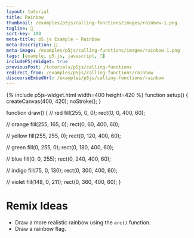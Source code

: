 ```yaml
---
layout: tutorial
title: Rainbow
thumbnail: /examples/p5js/calling-functions/images/rainbow-1.png
tagline: 🌈
sort-key: 100
meta-title: p5.js Example - Rainbow
meta-description: 🌈
meta-image: /examples/p5js/calling-functions/images/rainbow-1.png
tags: [example, p5.js, javascript, 🌈]
includeP5jsWidget: true
previousPost: /tutorials/p5js/calling-functions
redirect_from: /examples/p5js/calling-functions/rainbow
discourseEmbedUrl: /examples/p5js/calling-functions/rainbow
---
```


{% include p5js-widget.html width=400 height=420 %}
function setup() {
  createCanvas(400, 420);
  noStroke();
}

function draw() {
  // red
  fill(255, 0, 0);
  rect(0, 0, 400, 60);

  // orange
  fill(255, 165, 0);
  rect(0, 60, 400, 60);

  // yellow
  fill(255, 255, 0);
  rect(0, 120, 400, 60);

  // green
  fill(0, 255, 0);
  rect(0, 180, 400, 60);

  // blue
  fill(0, 0, 255);
  rect(0, 240, 400, 60);

  // indigo
  fill(75, 0, 130);
  rect(0, 300, 400, 60);

  // violet
  fill(148, 0, 211);
  rect(0, 360, 400, 60);
}
</script>

# Remix Ideas

- Draw a more realistic rainbow using the `arc()` function.
- Draw a rainbow flag.
